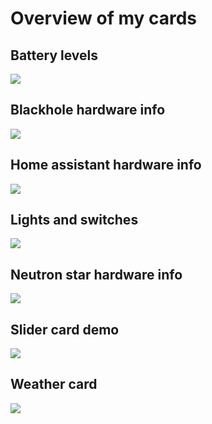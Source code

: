 # Overview of my cards
## Battery levels
<img src='Lovelace cards/Pictures/Battery levels.png' />

## Blackhole hardware info
<img src='Lovelace cards/Pictures/Blackhole hardware info.png' />

## Home assistant hardware info
<img src='Lovelace cards/Pictures/HA Hardware info.png' />

## Lights and switches
<img src='Lovelace cards/Pictures/lights and switches.png' />

## Neutron star hardware info
<img src='Lovelace cards/Pictures/Neutronstar hardware info.png' />

## Slider card demo
<img src='Lovelace cards/Pictures/slider card demo.png' />

## Weather card
<img src='Lovelace cards/Pictures/Weather card.png' />

